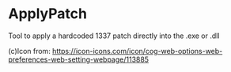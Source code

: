 # ApplyPatch
Tool to apply a hardcoded 1337 patch directly into the .exe or .dll

(c)Icon from:
https://icon-icons.com/icon/cog-web-options-web-preferences-web-setting-webpage/113885

